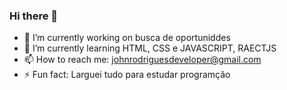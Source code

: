 ### Hi there 👋


- 🔭 I’m currently working on  busca de oportuniddes
- 🌱 I’m currently learning  HTML, CSS e JAVASCRIPT, RAECTJS
- 📫 How to reach me:  johnrodriguesdeveloper@gmail.com
- ⚡ Fun fact:  Larguei tudo para estudar programção 

